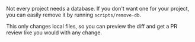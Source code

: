 Not every project needs a database. If you don't want one for your project, you can easily remove it by running `scripts/remove-db`.

This only changes local files, so you can preview the diff and get a PR review like you would with any change.
